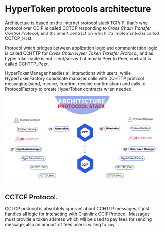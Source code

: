 # HyperToken protocols architecture #

Architecture is based on the Internet protocol stack TCP/IP. that's why protocol over CCIP is called CCTCP responding to *Cross Chain Transfer Control Protocol*, and the smart contract on which it's implemented is called CCTCP_Host. 

Protocol which bridges between application logic and communication logic is called CCHTTP for *Cross Chain Hyper Token Transfer Protocol*, and as hyperToken suite is not client/server but mostly Peer to Peer, contract is called CCHTTP_Peer.

HyperTokenManager handles all interactions with users, while HyperTokenFactory coordinate manager calls with CCHTTP protocol messaging (send, receive, confirm, receive confirmation) and calls to ProtocolFactory to create HyperToken contracts when needed.

![Protocol Architecture](/img/Architecture.jpeg)

## CCTCP Protocol. ##

CCTCP protocol is absolutely ignorant about CCHTTP messages, it just handles all logic for interacting with Chainlink CCIP Protocol. Messages must provide a token address which will be used to pay fees for sending message, also an amount of fees user is willing to pay. 